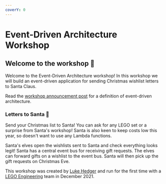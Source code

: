 ```yaml
---
coverY: 0
---
```


# Event-Driven Architecture Workshop

## Welcome to the workshop 👋

Welcome to the Event-Driven Architecture workshop! In this workshop we will build an event-driven application for sending Christmas wishlist letters to Santa Claus.

Read the [workshop announcement post](https://matcha.level-out.com/posts/event-driven-workshop/) for a definition of event-driven architecture.

### Letters to Santa 🎅

Send your Christmas list to Santa! You can ask for any LEGO set or a surprise from Santa's workshop! Santa is also keen to keep costs low this year, so doesn't want to use any Lambda functions.

Santa's elves open the wishlists sent to Santa and check everything looks legit! Santa has a central event bus for receiving gift requests. The elves can forward gifts on a wishlist to the event bus. Santa will then pick up the gift requests on Christmas Eve.

This workshop was created by [Luke Hedger](https://twitter.com/level_out/) and run for the first time with a [LEGO Engineering](https://twitter.com/LEGOEngineering) team in December 2021.
